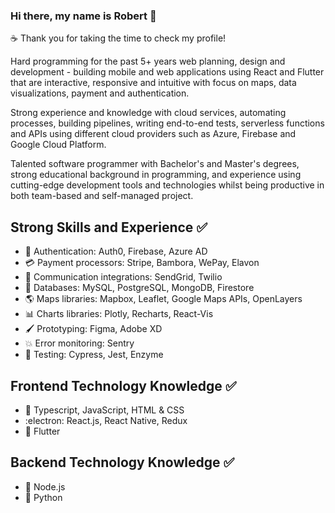 ### Hi there, my name is Robert 👋

:coffee: Thank you for taking the time to check my profile! 

Hard programming for the past 5+ years web planning, design and development - building mobile and web applications using React and Flutter that are interactive, responsive and intuitive with focus on maps, data visualizations, payment and authentication.

Strong experience and knowledge with cloud services, automating processes, building pipelines, writing end-to-end tests, serverless functions and APIs using different cloud providers such as Azure, Firebase and Google Cloud Platform.

Talented software programmer with Bachelor's and Master's degrees, strong educational background in programming, and experience using cutting-edge development tools and technologies whilst being productive in both team-based and self-managed project.

## Strong Skills and Experience :white_check_mark:
- :closed_lock_with_key: Authentication: Auth0, Firebase, Azure AD
- :credit_card: Payment processors: Stripe, Bambora, WePay, Elavon
- 💬 Communication integrations: SendGrid, Twilio 
- :floppy_disk: Databases: MySQL, PostgreSQL, MongoDB, Firestore
- :earth_americas: Maps libraries: Mapbox, Leaflet, Google Maps APIs, OpenLayers
- :bar_chart: Charts libraries: Plotly, Recharts, React-Vis
- :paintbrush: Prototyping: Figma, Adobe XD
- :collision: Error monitoring: Sentry
- :construction_worker: Testing: Cypress, Jest, Enzyme


## Frontend Technology Knowledge :white_check_mark:
- :scroll: Typescript, JavaScript, HTML & CSS
- :electron: React.js, React Native, Redux
- :dart: Flutter

## Backend Technology Knowledge :white_check_mark:
- :green_book: Node.js
- :snake: Python

<!--
**Robert-OP/robert-op** is a ✨ _special_ ✨ repository because its `README.md` (this file) appears on your GitHub profile.

Here are some ideas to get you started:

- 🔭 I’m currently working on ...
- 🌱 I’m currently learning ...
- 👯 I’m looking to collaborate on ...
- 🤔 I’m looking for help with ...
- 💬 Ask me about ...
- 📫 How to reach me: ...
- 😄 Pronouns: ...
- ⚡ Fun fact: ...
-->
